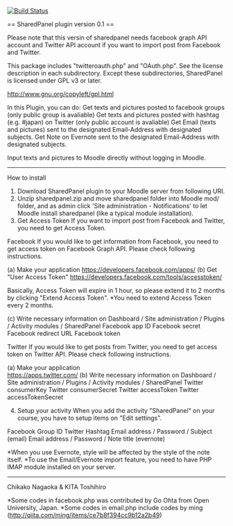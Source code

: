 [![Build Status](https://travis-ci.org/yuesan/sharedpanel.svg?branch=master)](https://travis-ci.org/yuesan/sharedpanel)

== SharedPanel plugin version 0.1 ==

Please note that this versin of sharedpanel needs facebook graph API account
and Twitter API account if you want to import post from Facebook and Twitter.

This package includes "twitteroauth.php" and "OAuth.php".
See the license description in each subdirectory.
Except these subdirectories, SharedPanel is licensed under GPL v3 or later.

http://www.gnu.org/copyleft/gpl.html

In this Plugin, you can do:
Get texts and pictures posted to facebook groups (only public group is avaliable)
Get texts and pictures posted with hashtag (e.g. #japan) on Twitter (only public account is avaliable)
Get Email (texts and pictures) sent to the designated Email-Address with designated subjects.
Get Note on Evernote sent to  the designated Email-Address with designated subjects.

Input texts and pictures to Moodle directly without logging in Moodle.

------------------------------------------------------------------------------------------------------

How to install

1) Download SharedPanel plugin to your Moodle server from following URI.
2) Unzip sharedpanel.zip and move sharedpanel folder into Moodle mod/ folder,
   and as admin click 'Site administration - Notifications' to let Moodle install sharedpanel
   (like a typical module installation).
3) Get Access Token
If you want to import post from Facebook and Twitter, you need to get Access Token.

Facebook
If you would like to get information from Facebook, you need to get access token on Facebook Graph API.
Please check following instructions.

(a) Make your application
https://developers.facebook.com/apps/
(b) Get "User Access Token"
https://developers.facebook.com/tools/accesstoken/

Basically, Access Token will expire in 1 hour, so please extend it to 2 months by clicking "Extend Access Token".
*You need to extend Access Token every 2 months.

(c) Write necessary information on
Dashboard / Site administration / Plugins / Activity modules / SharedPanel
Facebook app ID
Facebook secret
Facebook redirect URL
Facebook token


Twitter
If you would like to get posts from Twitter, you need to get access token on Twitter API.
Please check following instructions.

(a) Make your application  
https://apps.twitter.com/
(b) Write necessary information on
Dashboard / Site administration / Plugins / Activity modules / SharedPanel
Twitter consumerKey
Twitter consumerSecret
Twitter accessToken
Twitter accessTokenSecret


4) Setup your activity
When you add the activity "SharedPanel" on your course, you have to setup items on "Edit settings".

Facebook Group ID
Twitter Hashtag
Email address / Password / Subject (email)
Email address / Password / Note title (evernote)

*When you use Evernote, style will be affected by the style of the note itself.
*To use the Email/Evernote import feature, you need to have PHP IMAP module installed on your server.

----------------------------------------------------------------------------------------
Chikako Nagaoka & KITA Toshihiro

*Some codes in facebook.php was contributed by Go Ohta from Open University, Japan.
*Some codes in email.php include codes by ming (http://qiita.com/ming/items/ce7b8f394cc9b12a2b49)
